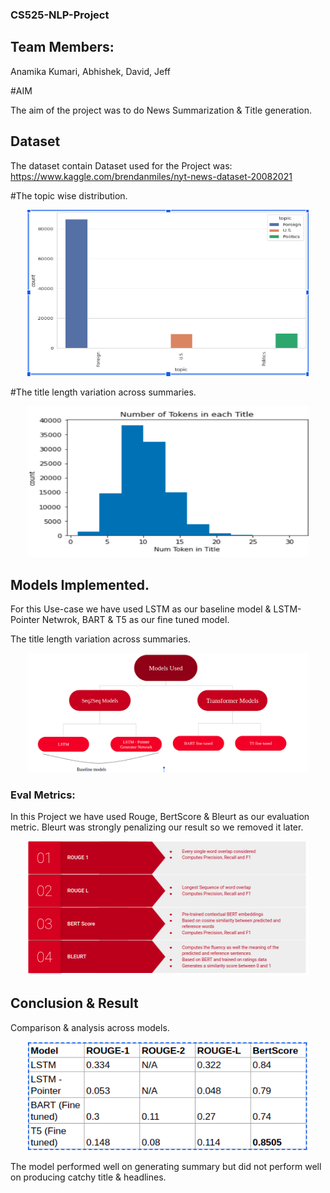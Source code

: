 ### CS525-NLP-Project

## Team Members: 
Anamika Kumari, Abhishek, David, Jeff

#AIM

The aim of the project was to do News Summarization & Title generation.

## Dataset
The dataset contain 
Dataset used for the Project was:
https://www.kaggle.com/brendanmiles/nyt-news-dataset-20082021

#The topic wise distribution.
<p align="middle">
  <img src="images/topic.png" width="450" />  
</p>

#The title length variation across summaries.
<p align="middle">
  <img src="images/title-len.png" width="450" />  
</p>

## Models Implemented.

For this Use-case we have used LSTM as our baseline model & LSTM-Pointer Netwrok, BART & T5 as our fine tuned model.

The title length variation across summaries.
<p align="middle">
  <img src="images/architecture.png" width="450" />  
</p>




### Eval Metrics:

In this Project we have used Rouge, BertScore & Bleurt as our evaluation metric. Bleurt was strongly penalizing our result so we removed it later.

<p align="middle">
  <img src="images/eval-metric.png" width="450" />  
</p>

## Conclusion & Result

Comparison & analysis across models.
<p align="middle">
  <img src="images/model_analysis.png" width="450" />  
</p>


The model performed well on generating summary but did not perform well on producing catchy title & headlines.

